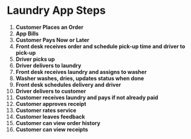 # Laundry App Steps

1. **Customer Places an Order**
2. **App Bills**
3. **Customer Pays Now or Later**
4. **Front desk receives order and schedule pick-up time and driver to pick-up**
5. **Driver picks up**
6. **Driver delivers to laundry**
7. **Front desk receives laundry and assigns to washer**
8. **Washer washes, dries, updates status when done**
9. **Front desk schedules delivery and driver**
10. **Driver delivers to customer**
11. **Customer receives laundry and pays if not already paid**
12. **Customer approves receipt**
13. **Customer rates service**
14. **Customer leaves feedback**
15. **Customer can view order history**
16. **Customer can view receipts**